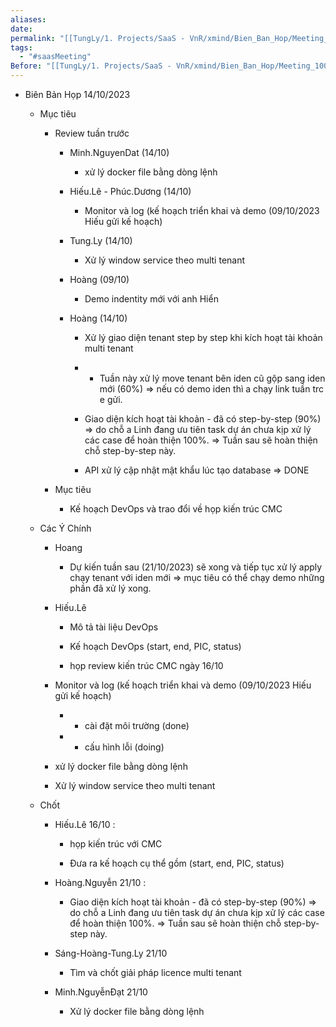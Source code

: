 ```yaml
---
aliases: 
date: 
permalink: "[[TungLy/1. Projects/SaaS - VnR/xmind/Bien_Ban_Hop/Meeting_00]]"
tags:
  - "#saasMeeting"
Before: "[[TungLy/1. Projects/SaaS - VnR/xmind/Bien_Ban_Hop/Meeting_1007]]"
---
```

- Biên Bản Họp 14/10/2023
    
    - Mục tiêu
        
        - Review tuần trước
            
            - Minh.NguyenDat (14/10)
                
                - xử lý docker file bằng dòng lệnh
                    
            - Hiếu.Lê - Phúc.Dương (14/10)
                
                - Monitor và log (kế hoạch triển khai và demo (09/10/2023 Hiếu gửi kế hoạch)
                    
            - Tung.Ly (14/10)
                
                - Xử lý window service theo multi tenant
                    
            - Hoàng (09/10)
                
                - Demo indentity mới với anh Hiển
                    
            - Hoàng (14/10)
                
                - Xử lý giao diện tenant step by step khi kích hoạt tài khoản multi tenant
                    
                - - Tuần này xử lý move tenant bên iden cũ gộp sang iden mới (60%) => nếu có demo iden thì a chạy link tuần trc e gửi.
                    
                - Giao diện kích hoạt tài khoản - đã có step-by-step (90%) => do chỗ a Linh đang ưu tiên task dự án chưa kịp xử lý các case để hoàn thiện 100%. => Tuần sau sẽ hoàn thiện chỗ step-by-step này.
                    
                - API xử lý cập nhật mật khẩu lúc tạo database => DONE
                    
        - Mục tiêu
            
            - Kế hoạch DevOps và trao đổi về họp kiến trúc CMC
                
    - Các Ý Chính
        
        - Hoang
            
            - Dự kiến tuần sau (21/10/2023) sẽ xong và tiếp tục xử lý apply chạy tenant với iden mới => mục tiêu có thể chạy demo những phần đã xử lý xong.
                
        - Hiếu.Lê
            
            - Mô tả tài liệu DevOps
                
            - Kế hoạch DevOps (start, end, PIC, status)
                
            - họp review kiến trúc CMC ngày 16/10
                
        - Monitor và log (kế hoạch triển khai và demo (09/10/2023 Hiếu gửi kế hoạch)
            
            - - cài đặt môi trường (done)
                
            - - cấu hình lỗi (doing)
                
        - xử lý docker file bằng dòng lệnh
            
        - Xử lý window service theo multi tenant
            
    - Chốt
        
        - Hiếu.Lê 16/10 :
            
            - họp kiến trúc với CMC
                
            - Đưa ra kế hoạch cụ thể gồm (start, end, PIC, status)
                
        - Hoàng.Nguyễn 21/10 :
            
            - Giao diện kích hoạt tài khoản - đã có step-by-step (90%) => do chỗ a Linh đang ưu tiên task dự án chưa kịp xử lý các case để hoàn thiện 100%. => Tuần sau sẽ hoàn thiện chỗ step-by-step này.
                
        - Sáng-Hoàng-Tung.Ly 21/10
            
            - Tìm và chốt giải pháp licence multi tenant
                
        - Minh.NguyễnĐạt 21/10
            
            - Xử lý docker file bằng dòng lệnh